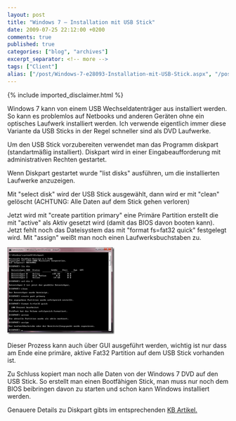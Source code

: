 ```yaml
---
layout: post
title: "Windows 7 – Installation mit USB Stick"
date: 2009-07-25 22:12:00 +0200
comments: true
published: true
categories: ["blog", "archives"]
excerpt_separator: <!-- more -->
tags: ["Client"]
alias: ["/post/Windows-7-e28093-Installation-mit-USB-Stick.aspx", "/post/windows-7-e28093-installation-mit-usb-stick.aspx"]
---
```

<!-- more -->
{% include imported_disclaimer.html %}
<p>Windows 7 kann von einem USB Wechseldatentr&auml;ger aus installiert werden. So kann es problemlos auf Netbooks und anderen Ger&auml;ten ohne ein optisches Laufwerk installiert werden. Ich verwende eigentlich immer diese Variante da USB Sticks in der Regel schneller sind als DVD Laufwerke.</p>
<p>Um den USB Stick vorzubereiten verwendet man das Programm diskpart (standartm&auml;&szlig;ig installiert). Diskpart wird in einer Eingabeaufforderung mit administrativen Rechten gestartet.</p>
<p>Wenn Diskpart gestartet wurde "list disks" ausf&uuml;hren, um die installierten Laufwerke anzuzeigen.</p>
<p>Mit "select disk" wird der USB Stick ausgew&auml;hlt, dann wird er mit "clean" gel&ouml;scht (ACHTUNG: Alle Daten auf dem Stick gehen verloren)</p>
<p>Jetzt wird mit "create partition primary" eine Prim&auml;re Partition erstellt die mit "active" als Aktiv gesetzt wird (damit das BIOS davon booten kann). Jetzt fehlt noch das Dateisystem das mit "format fs=fat32 quick" festgelegt wird. Mit "assign" wei&szlig;t man noch einen Laufwerksbuchstaben zu.</p>
<p><a href="/assets/image_7.png"><img style="border-right-width: 0px; display: inline; border-top-width: 0px; border-bottom-width: 0px; margin-left: 0px; border-left-width: 0px; margin-right: 0px" title="image" src="/assets/image_thumb_7.png" border="0" alt="image" width="244" height="198" /></a></p>
<p>Dieser Prozess kann auch &uuml;ber GUI ausgef&uuml;hrt werden, wichtig ist nur dass am Ende eine prim&auml;re, aktive Fat32 Partition auf dem USB Stick vorhanden ist.</p>
<p>Zu Schluss kopiert man noch alle Daten von der Windows 7 DVD auf den USB Stick. So erstellt man einen Bootf&auml;higen Stick, man muss nur noch dem BIOS beibringen davon zu starten und schon kann Windows installiert werden.</p>
<p>Genauere Details zu Diskpart gibts im entsprechenden <a href="http://support.microsoft.com/kb/300415/de" target="_blank">KB Artikel.</a></p>
